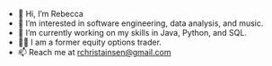 - 👋  Hi, I’m Rebecca
- 👀  I’m interested in software engineering, data analysis, and music.
- 🌱  I’m currently working on my skills in Java, Python, and SQL.
- 👩‍💻  I am a former equity options trader.
- 📫  Reach me at rchristainsen@gmail.com

<!---
reb-chr/reb-chr is a ✨ special ✨ repository because its `README.md` (this file) appears on your GitHub profile.
You can click the Preview link to take a look at your changes.
--->
